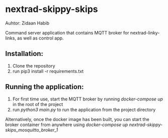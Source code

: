 # nextrad-skippy-skips
Auhtor: Zidaan Habib

Command server application that contains MQTT broker for nextrad-linky-links, as well as control app.

## Installation:
1. Clone the repository
2. run pip3 install -r requirements.txt

## Running the application:
1. For first time use, start the MQTT broker by running *docker-compose up* in the root of the project
2. run *python3 main.py* to run the application from the project directory

Alternatively, once the docker image has been built, you can start the broker container from anywhere using *docker-compose up nextrad-skippy-skips_mosquitto_broker_1*
